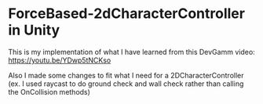 # ForceBased-2dCharacterController in Unity

This is my implementation of what I have learned from this DevGamm video: https://youtu.be/YDwp5tNCKso

Also I made some changes to fit what I need for a 2DCharacterController (ex. I used raycast to do ground check and wall check rather than calling the OnCollision methods)
